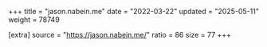 +++
title = "jason.nabein.me"
date = "2022-03-22"
updated = "2025-05-11"
weight = 78749

[extra]
source = "https://jason.nabein.me/"
ratio = 86
size = 77
+++
